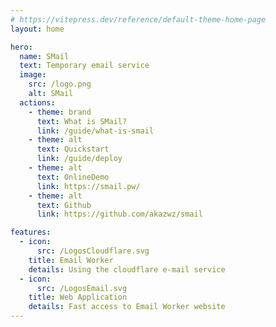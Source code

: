 ```yaml
---
# https://vitepress.dev/reference/default-theme-home-page
layout: home

hero:
  name: SMail
  text: Temporary email service
  image:
    src: /logo.png
    alt: SMail
  actions:
    - theme: brand
      text: What is SMail?
      link: /guide/what-is-smail
    - theme: alt
      text: Quickstart
      link: /guide/deploy
    - theme: alt
      text: OnlineDemo
      link: https://smail.pw/
    - theme: alt
      text: Github
      link: https://github.com/akazwz/smail

features:
  - icon:
      src: /LogosCloudflare.svg
    title: Email Worker
    details: Using the cloudflare e-mail service
  - icon:
      src: /LogosEmail.svg
    title: Web Application
    details: Fast access to Email Worker website
---
```

